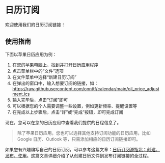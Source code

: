 # 日历订阅

欢迎使用我们的日历订阅链接！

## 使用指南

下面以苹果日历应用为例：

1. 在您的苹果电脑上，找到并打开日历应用程序
2. 点击菜单栏中的“文件”选项
3. 在文件菜单中选择“新建日历订阅”
4. 在弹出的窗口中，输入想要订阅的链接，如：<https://raw.githubusercontent.com/onnttf/calendar/main/oil_price_adjustment.ics>
5. 输入完毕后，点击“订阅”即可
6. 可以根据您的个人需要调整一些设置，例如更新频率、提醒设置等
7. 在完成以上步骤后，点击“好”或“完成”按钮，即可完成订阅

现在，您可以在您的日历应用中查看我们提供的日程信息了。

> 除了苹果日历应用，您也可以选择其他支持订阅功能的日历应用，比如 Google 日历、Outlook 等，只需添加相应的日历订阅链接即可。

如果您有兴趣编写自己的日历订阅，可以参考这篇文章：[日历订阅源指北：创建、发布、使用][1]。这篇文章详细介绍了从创建日历文件到发布订阅链接的全过程。

[1]: https://github.com/onnttf/blog/blob/main/2024/4/62_D_kwDOLJ1j984AYxXw.md
